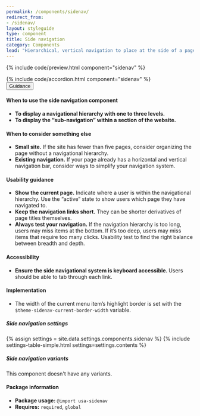 ```yaml
---
permalink: /components/sidenav/
redirect_from:
- /sidenav/
layout: styleguide
type: component
title: Side navigation
category: Components
lead: "Hierarchical, vertical navigation to place at the side of a page."
---
```


{% include code/preview.html component="sidenav" %}
<section class="site-component-section">
  {% include code/accordion.html component="sidenav" %}
  <div class="usa-accordion usa-accordion--bordered site-accordion-docs">
    <button class="usa-button-unstyled usa-accordion__button"
        aria-expanded="true" aria-controls="sidenav-docs">
      Guidance
    </button>
    <div id="sidenav-docs" aria-hidden="false" class="usa-accordion__content site-component-usage">
      <h4>When to use the side navigation component</h4>
      <ul class="usa-content-list">
        <li><strong>To display a navigational hierarchy with one to three levels.</strong></li>
        <li><strong>To display the “sub-navigation” within a section of the website.</strong></li>
      </ul>
      <h4>When to consider something else</h4>
      <ul class="usa-content-list">
        <li>
          <strong>Small site.</strong> If the site has fewer than five pages,
          consider organizing the page without a navigational hierarchy.
        </li>
        <li>
          <strong>Existing navigation.</strong> If your page already has a
          horizontal and vertical navigation bar, consider ways to simplify your
          navigation system.
        </li>
      </ul>
      <h4>Usability guidance</h4>
      <ul class="usa-content-list">
        <li>
          <strong>Show the current page.</strong> Indicate where a user is
          within the navigational hierarchy. Use the “active” state to show users
          which page they have navigated to.
        </li>
        <li>
          <strong>Keep the navigation links short.</strong> They can be shorter
          derivatives of page titles themselves.
        </li>
        <li>
          <strong>Always test your navigation.</strong> If the navigation
          hierarchy is too long, users may miss items at the bottom. If it’s too
          deep, users may miss items that require too many clicks. Usability
          test to find the right balance between breadth and depth.
        </li>
      </ul>
      <h4 class="usa-heading">Accessibility</h4>
      <ul class="usa-content-list">
        <li>
          <strong>Ensure the side navigational system is keyboard accessible.
          </strong> Users should be able to tab through each link.
        </li>
      </ul>
      <h4 class="usa-heading">Implementation</h4>
      <ul class="usa-content-list">
        <li>The width of the current menu item’s highlight border is set with the <code>$theme-sidenav-current-border-width</code> variable.</li>
      </ul>
      <h5 id="component-settings">Side navigation settings</h5>
      {% assign settings = site.data.settings.components.sidenav %}
      {% include settings-table-simple.html
        settings=settings.contents
      %}
      <h5 id="component-variants">Side navigation variants</h5>
      <p>This component doesn't have any variants.</p>
      <h4 class="usa-heading">Package information</h4>
      <ul class="usa-content-list">
        <li>
          <strong>Package usage:</strong> <code>@import usa-sidenav</code>
        </li>
        <li>
          <strong>Requires:</strong> <code>required</code>, <code>global</code>
        </li>
      </ul>
    </div>
  </div>
</section>
